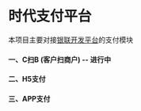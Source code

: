 # 时代支付平台
本项目主要对接[银联开发平台](https://open.chinaums.com/index)的支付模块   </br>
#### 一、C扫B (客户扫商户)  -- 进行中
#### 二、H5支付  
#### 三、APP支付
